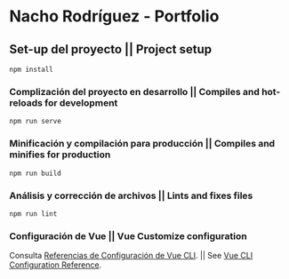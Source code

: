 # Nacho Rodríguez - Portfolio

## Set-up del proyecto || Project setup
```
npm install
```

### Complización del proyecto en desarrollo || Compiles and hot-reloads for development
```
npm run serve
```

### Minificación y compilación para producción || Compiles and minifies for production
```
npm run build
```

### Análisis y corrección de archivos || Lints and fixes files
```
npm run lint
```

### Configuración de Vue || Vue Customize configuration
Consulta [Referencias de Configuración de Vue CLI](https://cli.vuejs.org/config/). || See [Vue CLI Configuration Reference](https://cli.vuejs.org/config/).
